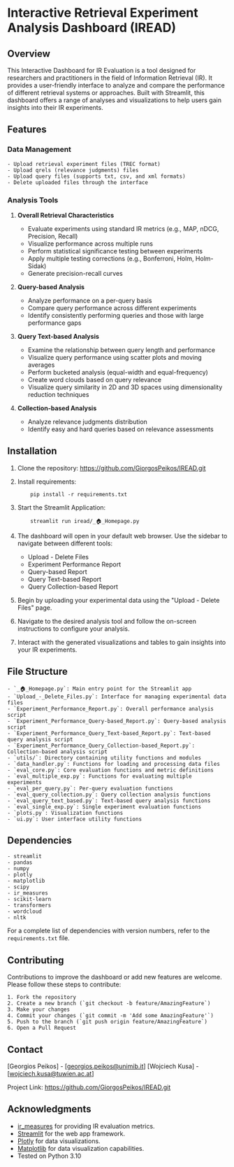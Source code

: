 # Interactive Retrieval Experiment Analysis Dashboard (IREAD)

## Overview
This Interactive Dashboard for IR Evaluation is a tool designed for researchers and practitioners in the field of Information Retrieval (IR). It provides a user-friendly interface to analyze and compare the performance of different retrieval systems or approaches. Built with Streamlit, this dashboard offers a range of analyses and visualizations to help users gain insights into their IR experiments.

## Features

### Data Management
	- Upload retrieval experiment files (TREC format)
	- Upload qrels (relevance judgments) files
	- Upload query files (supports txt, csv, and xml formats)
	- Delete uploaded files through the interface

### Analysis Tools
1. **Overall Retrieval Characteristics**
   - Evaluate experiments using standard IR metrics (e.g., MAP, nDCG, Precision, Recall)
   - Visualize performance across multiple runs
   - Perform statistical significance testing between experiments
   - Apply multiple testing corrections (e.g., Bonferroni, Holm, Holm-Sidak)
   - Generate precision-recall curves

2. **Query-based Analysis**
   - Analyze performance on a per-query basis
   - Compare query performance across different experiments
   - Identify consistently performing queries and those with large performance gaps

3. **Query Text-based Analysis**
   - Examine the relationship between query length and performance
   - Visualize query performance using scatter plots and moving averages
   - Perform bucketed analysis (equal-width and equal-frequency)
   - Create word clouds based on query relevance
   - Visualize query similarity in 2D and 3D spaces using dimensionality reduction techniques

4. **Collection-based Analysis**
   - Analyze relevance judgments distribution
   - Identify easy and hard queries based on relevance assessments


## Installation

1. Clone the repository: https://github.com/GiorgosPeikos/IREAD.git 

2. Install requirements: 

	```
		pip install -r requirements.txt
	```
3. Start the Streamlit Application:

	```
		streamlit run iread/_🏠_Homepage.py
	```
	
4. The dashboard will open in your default web browser. Use the sidebar to navigate between different tools:
	- Upload - Delete Files
	- Experiment Performance Report
	- Query-based Report
	- Query Text-based Report
	- Query Collection-based Report

5. Begin by uploading your experimental data using the "Upload - Delete Files" page.

6. Navigate to the desired analysis tool and follow the on-screen instructions to configure your analysis.

7. Interact with the generated visualizations and tables to gain insights into your IR experiments.

## File Structure

	- `_🏠_Homepage.py`: Main entry point for the Streamlit app
	- `Upload_-_Delete_Files.py`: Interface for managing experimental data files
	- `Experiment_Performance_Report.py`: Overall performance analysis script
	- `Experiment_Performance_Query-based_Report.py`: Query-based analysis script
	- `Experiment_Performance_Query_Text-based_Report.py`: Text-based query analysis script
	- `Experiment_Performance_Query_Collection-based_Report.py`: Collection-based analysis script
	- `utils/`: Directory containing utility functions and modules
	- `data_handler.py`: Functions for loading and processing data files
	- `eval_core.py`: Core evaluation functions and metric definitions
	- `eval_multiple_exp.py`: Functions for evaluating multiple experiments
	- `eval_per_query.py`: Per-query evaluation functions
	- `eval_query_collection.py`: Query collection analysis functions
	- `eval_query_text_based.py`: Text-based query analysis functions
	- `eval_single_exp.py`: Single experiment evaluation functions
	- `plots.py`: Visualization functions
	- `ui.py`: User interface utility functions

## Dependencies

	- streamlit
	- pandas
	- numpy
	- plotly
	- matplotlib
	- scipy
	- ir_measures
	- scikit-learn
	- transformers
	- wordcloud
	- nltk

For a complete list of dependencies with version numbers, refer to the `requirements.txt` file.

## Contributing

Contributions to improve the dashboard or add new features are welcome. Please follow these steps to contribute:

	1. Fork the repository
	2. Create a new branch (`git checkout -b feature/AmazingFeature`)
	3. Make your changes
	4. Commit your changes (`git commit -m 'Add some AmazingFeature'`)
	5. Push to the branch (`git push origin feature/AmazingFeature`)
	6. Open a Pull Request

## Contact

[Georgios Peikos] - [georgios.peikos@unimib.it]
[Wojciech Kusa] - [wojciech.kusa@tuwien.ac.at]

Project Link: https://github.com/GiorgosPeikos/IREAD.git 

## Acknowledgments

- [ir_measures](https://github.com/terrierteam/ir_measures) for providing IR evaluation metrics.
- [Streamlit](https://streamlit.io/) for the web app framework.
- [Plotly](https://plotly.com/) for data visualizations.
- [Matplotlib](https://matplotlib.org/) for data visualization capabilities.
- Tested on Python 3.10
